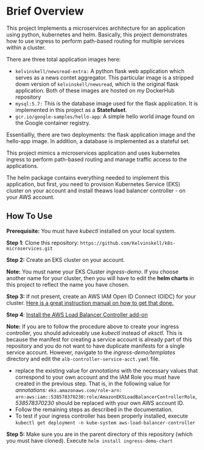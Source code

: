 # Brief Overview
This project Implements a microservices architecture for an application using python, kubernetes and helm.
Basically, this project demonstrates how to use ingress to perform path-based routing for multiple services within a cluster.  
 
There are three total application images here:
 - `kelvinskell/newsread-extra:` A python flask web application which serves as a news contet aggregator. This particular image is a stripped down version of `kelvinskell/newsread`, which is the original flask application. Both of these images are hosted on my DockerHub repository
 - `mysql:5.7:` This is the database image used for the flask application. It is implemented in this project as a **Statefulset**.
 - `gcr.io/google-samples/hello-app`: A simple hello world image found on the Google container registry.

Essentiallly, there are two deployments: the flask application image and the hello-app image. In addition, a database is implemented as a stateful set.

This project mimics a microservices application and uses kubernetes ingress to perform path-based routing and manage traffic access to the applications.

The helm package contains everything needed to implement this application, but first, you need to provision  Kubernetes Service (EKS) cluster on your account and install theaws load balancer controller - on your AWS account.

## How To Use
**Prerequisite:** You must have *kubectl* installed on your local system.

**Step 1**: Clone this repository: `https://github.com/Kelvinskell/k8s-microservices.git`

**Step 2:** Create an EKS cluster on your account.

**Note:** You must name your EKS Cluster *ingress-demo*. If you choose another name for your cluster, then you will have to edit the **helm charts** in this project to reflect the name you have chosen.  

**Step 3:** If not present, create an AWS IAM Open ID Connect (OIDC) for your cluster. [Here is a great instruction manual on how to get that done.](https://docs.aws.amazon.com/eks/latest/userguide/enable-iam-roles-for-service-accounts.html)

**Step 4**: [Install the AWS Load Balancer Controller add-on](https://docs.aws.amazon.com/eks/latest/userguide/aws-load-balancer-controller.html)

**Note:** If you are to follow the procedure above to create your ingress controller, you should adviceably use *kubectl* instead of *eksctl*. This is because the manifest for creating a service account is already part of this repository and you do not want to have duplicate manifests for a single service account. However, navigate to the *ingress-demo/templates* directory and edit the `alb-controller-service-acct.yaml` file.
  - replace the existing value for *annotations* with the necessary values that correspond to your own account and the IAM Role you must have created in the previous step. That is, in the following value for *annotations:* `eks.amazonaws.com/role-arn: arn:aws:iam::538578370230:role/AmazonEKSLoadBalancerControllerRole`, *538578370230* should be replaced with your own AWS account ID.
  -  Follow the remaining steps as described in the documentation.
  -  To test if your ingress controller has been properly installed, execute `kubectl get deployment -n kube-system aws-load-balancer-controller`

**Step 5:** Make sure you are in the parent directory of this repository (which you must have cloned). Execute `helm install ingress-demo-chart`
  
